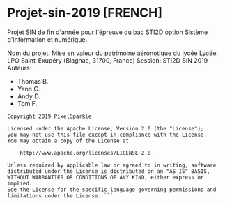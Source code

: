 # Projet-sin-2019 [FRENCH]

Projet SIN de fin d'année pour l'épreuve du bac STI2D option Sistème d'information et numérique.

Nom du projet: Mise en valeur du patrimoine aéronotique du lycée
Lycée: LPO Saint-Exupéry (Blagnac, 31700, France)
Session: STI2D SIN 2019
Auteurs:
  - Thomas B.
  - Yann C.
  - Andy D.
  - Tom F.

```mardown
Copyright 2019 PixelSparkle

Licensed under the Apache License, Version 2.0 (the "License");
you may not use this file except in compliance with the License.
You may obtain a copy of the License at

    http://www.apache.org/licenses/LICENSE-2.0

Unless required by applicable law or agreed to in writing, software
distributed under the License is distributed on an "AS IS" BASIS,
WITHOUT WARRANTIES OR CONDITIONS OF ANY KIND, either express or implied.
See the License for the specific language governing permissions and
limitations under the License. ```
